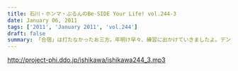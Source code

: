 ```yaml
---
title: 石川・ホンマ・ぶるんのBe-SIDE Your Life! vol.244-3
date: January 06, 2011
tags: ['2011', 'January 2011', 'vol.244']
draft: false
summary: 「合宿」は打たなかったお三方。年明け早々、練習に出かけていきましたよ。デンデケデケデケ♪NAMAE
---
```


http://project-phi.ddo.jp/ishikawa/ishikawa244_3.mp3
